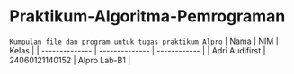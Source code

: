 # Praktikum-Algoritma-Pemrograman

`Kumpulan file dan program untuk tugas praktikum Alpro`
| Nama           | NIM            | Kelas        |
| -------------- | -------------- | ------------ |
| Adri Audifirst | 24060121140152 | Alpro Lab-B1 |
